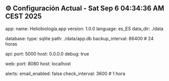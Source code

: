 ## ⚙️ Configuración Actual - Sat Sep  6 04:34:36 AM CEST 2025
app:
  name: Heliobiología.app
  version: 1.0.0
  language: es_ES
  data_dir: ./data

database:
  type: sqlite
  path: ./data/app.db
  backup_interval: 86400  # 24 horas

api:
  port: 5000
  host: 0.0.0.0
  debug: true

web:
  port: 8080
  host: localhost

alerts:
  email_enabled: false
  check_interval: 3600  # 1 hora
